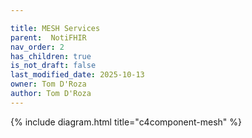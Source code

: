 ```yaml
---

title: MESH Services
parent:  NotiFHIR
nav_order: 2
has_children: true
is_not_draft: false
last_modified_date: 2025-10-13
owner: Tom D'Roza
author: Tom D'Roza
---
```



{% include diagram.html title="c4component-mesh" %}
